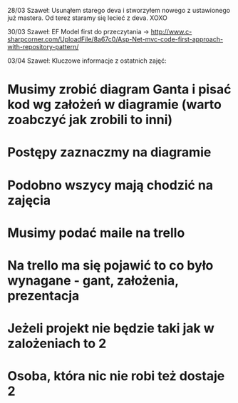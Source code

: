 28/03 Szaweł: Usunąłem starego deva i stworzyłem nowego z ustawionego już mastera. Od terez staramy się lecieć z deva. XOXO

30/03 Szaweł: EF Model first do przeczytania -> http://www.c-sharpcorner.com/UploadFile/8a67c0/Asp-Net-mvc-code-first-approach-with-repository-pattern/

03/04 Szaweł: Kluczowe informacje z ostatnich zajęć:
# Musimy zrobić diagram Ganta i pisać kod wg założeń w diagramie (warto zoabczyć jak zrobili to inni)
# Postępy zaznaczmy na diagramie
# Podobno wszycy mają chodzić na zajęcia
# Musimy podać maile na trello
# Na trello ma się pojawić to co było wynagane - gant, założenia, prezentacja
# Jeżeli projekt nie będzie taki jak w zalożeniach to 2
# Osoba, która nic nie robi też dostaje 2
